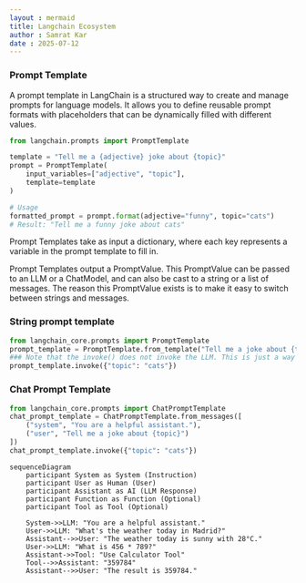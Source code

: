 ```yaml
---
layout : mermaid
title: Langchain Ecosystem
author : Samrat Kar
date : 2025-07-12
---
```


### Prompt Template 

A prompt template in LangChain is a structured way to create and manage prompts for language models. It allows you to define reusable prompt formats with placeholders that can be dynamically filled with different values.

```python
from langchain.prompts import PromptTemplate

template = "Tell me a {adjective} joke about {topic}"
prompt = PromptTemplate(
    input_variables=["adjective", "topic"],
    template=template
)

# Usage
formatted_prompt = prompt.format(adjective="funny", topic="cats")
# Result: "Tell me a funny joke about cats"
```

Prompt Templates take as input a dictionary, where each key represents a variable in the prompt template to fill in.

Prompt Templates output a PromptValue. This PromptValue can be passed to an LLM or a ChatModel, and can also be cast to a string or a list of messages. The reason this PromptValue exists is to make it easy to switch between strings and messages.


### String prompt template 

```python
from langchain_core.prompts import PromptTemplate
prompt_template = PromptTemplate.from_template("Tell me a joke about {topic}")
### Note that the invoke() does not invoke the LLM. This is just a way to construct the output promptValue and inspect it prior sending it to the LLM! This is optional. It is generally done to debug and inspect the prompt, for a static code analyzer.
prompt_template.invoke({"topic": "cats"})
```

### Chat Prompt Template
```python
from langchain_core.prompts import ChatPromptTemplate
chat_prompt_template = ChatPromptTemplate.from_messages([
    ("system", "You are a helpful assistant."),
    ("user", "Tell me a joke about {topic}")
])
chat_prompt_template.invoke({"topic": "cats"})
``` 

```mermaid
sequenceDiagram
    participant System as System (Instruction)
    participant User as Human (User)
    participant Assistant as AI (LLM Response)
    participant Function as Function (Optional)
    participant Tool as Tool (Optional)

    System->>LLM: "You are a helpful assistant."
    User->>LLM: "What's the weather today in Madrid?"
    Assistant-->>User: "The weather today is sunny with 28°C."
    User->>LLM: "What is 456 * 789?"
    Assistant->>Tool: "Use Calculator Tool"
    Tool-->>Assistant: "359784"
    Assistant-->>User: "The result is 359784."

```